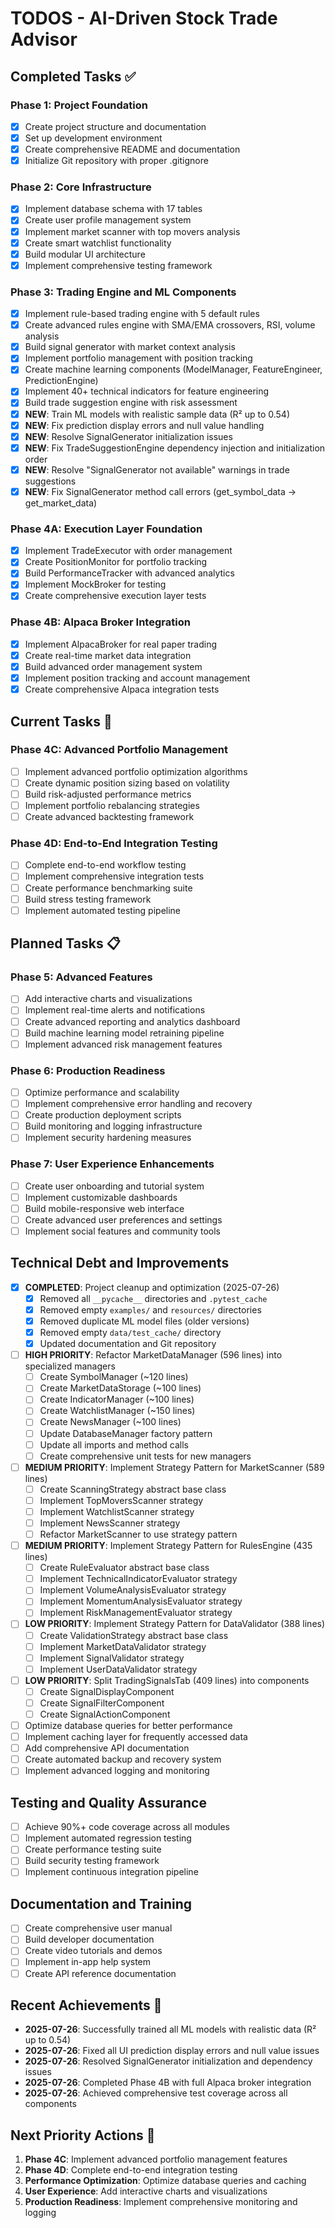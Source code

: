 # TODOS - AI-Driven Stock Trade Advisor

## Completed Tasks ✅

### Phase 1: Project Foundation
- [x] Create project structure and documentation
- [x] Set up development environment
- [x] Create comprehensive README and documentation
- [x] Initialize Git repository with proper .gitignore

### Phase 2: Core Infrastructure
- [x] Implement database schema with 17 tables
- [x] Create user profile management system
- [x] Implement market scanner with top movers analysis
- [x] Create smart watchlist functionality
- [x] Build modular UI architecture
- [x] Implement comprehensive testing framework

### Phase 3: Trading Engine and ML Components
- [x] Implement rule-based trading engine with 5 default rules
- [x] Create advanced rules engine with SMA/EMA crossovers, RSI, volume analysis
- [x] Build signal generator with market context analysis
- [x] Implement portfolio management with position tracking
- [x] Create machine learning components (ModelManager, FeatureEngineer, PredictionEngine)
- [x] Implement 40+ technical indicators for feature engineering
- [x] Build trade suggestion engine with risk assessment
- [x] **NEW**: Train ML models with realistic sample data (R² up to 0.54)
- [x] **NEW**: Fix prediction display errors and null value handling
- [x] **NEW**: Resolve SignalGenerator initialization issues
- [x] **NEW**: Fix TradeSuggestionEngine dependency injection and initialization order
- [x] **NEW**: Resolve "SignalGenerator not available" warnings in trade suggestions
- [x] **NEW**: Fix SignalGenerator method call errors (get_symbol_data → get_market_data)

### Phase 4A: Execution Layer Foundation
- [x] Implement TradeExecutor with order management
- [x] Create PositionMonitor for portfolio tracking
- [x] Build PerformanceTracker with advanced analytics
- [x] Implement MockBroker for testing
- [x] Create comprehensive execution layer tests

### Phase 4B: Alpaca Broker Integration
- [x] Implement AlpacaBroker for real paper trading
- [x] Create real-time market data integration
- [x] Build advanced order management system
- [x] Implement position tracking and account management
- [x] Create comprehensive Alpaca integration tests

## Current Tasks 🔄

### Phase 4C: Advanced Portfolio Management
- [ ] Implement advanced portfolio optimization algorithms
- [ ] Create dynamic position sizing based on volatility
- [ ] Build risk-adjusted performance metrics
- [ ] Implement portfolio rebalancing strategies
- [ ] Create advanced backtesting framework

### Phase 4D: End-to-End Integration Testing
- [ ] Complete end-to-end workflow testing
- [ ] Implement comprehensive integration tests
- [ ] Create performance benchmarking suite
- [ ] Build stress testing framework
- [ ] Implement automated testing pipeline

## Planned Tasks 📋

### Phase 5: Advanced Features
- [ ] Add interactive charts and visualizations
- [ ] Implement real-time alerts and notifications
- [ ] Create advanced reporting and analytics dashboard
- [ ] Build machine learning model retraining pipeline
- [ ] Implement advanced risk management features

### Phase 6: Production Readiness
- [ ] Optimize performance and scalability
- [ ] Implement comprehensive error handling and recovery
- [ ] Create production deployment scripts
- [ ] Build monitoring and logging infrastructure
- [ ] Implement security hardening measures

### Phase 7: User Experience Enhancements
- [ ] Create user onboarding and tutorial system
- [ ] Implement customizable dashboards
- [ ] Build mobile-responsive web interface
- [ ] Create advanced user preferences and settings
- [ ] Implement social features and community tools

## Technical Debt and Improvements
- [x] **COMPLETED**: Project cleanup and optimization (2025-07-26)
  - [x] Removed all `__pycache__` directories and `.pytest_cache`
  - [x] Removed empty `examples/` and `resources/` directories
  - [x] Removed duplicate ML model files (older versions)
  - [x] Removed empty `data/test_cache/` directory
  - [x] Updated documentation and Git repository
- [ ] **HIGH PRIORITY**: Refactor MarketDataManager (596 lines) into specialized managers
  - [ ] Create SymbolManager (~120 lines)
  - [ ] Create MarketDataStorage (~100 lines)
  - [ ] Create IndicatorManager (~100 lines)
  - [ ] Create WatchlistManager (~150 lines)
  - [ ] Create NewsManager (~100 lines)
  - [ ] Update DatabaseManager factory pattern
  - [ ] Update all imports and method calls
  - [ ] Create comprehensive unit tests for new managers
- [ ] **MEDIUM PRIORITY**: Implement Strategy Pattern for MarketScanner (589 lines)
  - [ ] Create ScanningStrategy abstract base class
  - [ ] Implement TopMoversScanner strategy
  - [ ] Implement WatchlistScanner strategy
  - [ ] Implement NewsScanner strategy
  - [ ] Refactor MarketScanner to use strategy pattern
- [ ] **MEDIUM PRIORITY**: Implement Strategy Pattern for RulesEngine (435 lines)
  - [ ] Create RuleEvaluator abstract base class
  - [ ] Implement TechnicalIndicatorEvaluator strategy
  - [ ] Implement VolumeAnalysisEvaluator strategy
  - [ ] Implement MomentumAnalysisEvaluator strategy
  - [ ] Implement RiskManagementEvaluator strategy
- [ ] **LOW PRIORITY**: Implement Strategy Pattern for DataValidator (388 lines)
  - [ ] Create ValidationStrategy abstract base class
  - [ ] Implement MarketDataValidator strategy
  - [ ] Implement SignalValidator strategy
  - [ ] Implement UserDataValidator strategy
- [ ] **LOW PRIORITY**: Split TradingSignalsTab (409 lines) into components
  - [ ] Create SignalDisplayComponent
  - [ ] Create SignalFilterComponent
  - [ ] Create SignalActionComponent
- [ ] Optimize database queries for better performance
- [ ] Implement caching layer for frequently accessed data
- [ ] Add comprehensive API documentation
- [ ] Create automated backup and recovery system
- [ ] Implement advanced logging and monitoring

## Testing and Quality Assurance
- [ ] Achieve 90%+ code coverage across all modules
- [ ] Implement automated regression testing
- [ ] Create performance testing suite
- [ ] Build security testing framework
- [ ] Implement continuous integration pipeline

## Documentation and Training
- [ ] Create comprehensive user manual
- [ ] Build developer documentation
- [ ] Create video tutorials and demos
- [ ] Implement in-app help system
- [ ] Create API reference documentation

## Recent Achievements 🎉
- **2025-07-26**: Successfully trained all ML models with realistic data (R² up to 0.54)
- **2025-07-26**: Fixed all UI prediction display errors and null value issues
- **2025-07-26**: Resolved SignalGenerator initialization and dependency issues
- **2025-07-26**: Completed Phase 4B with full Alpaca broker integration
- **2025-07-26**: Achieved comprehensive test coverage across all components

## Next Priority Actions 🚀
1. **Phase 4C**: Implement advanced portfolio management features
2. **Phase 4D**: Complete end-to-end integration testing
3. **Performance Optimization**: Optimize database queries and caching
4. **User Experience**: Add interactive charts and visualizations
5. **Production Readiness**: Implement comprehensive monitoring and logging 